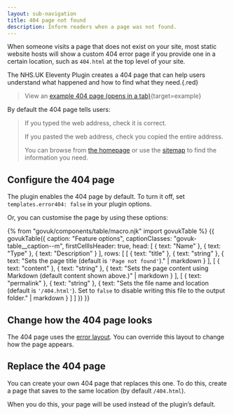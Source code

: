 ```yaml
---
layout: sub-navigation
title: 404 page not found
description: Inform readers when a page was not found.
---
```


When someone visits a page that does not exist on your site, most static website hosts will show a custom 404 error page if you provide one in a certain location, such as `404.html` at the top level of your site.

The NHS.UK Eleventy Plugin creates a 404 page that can help users understand what happened and how to find what they need.{.red}

> View an [example 404 page (opens in a tab)](/example/404){target=example}

By default the 404 page tells users:

> If you typed the web address, check it is correct.
>
> If you pasted the web address, check you copied the entire address.
>
> You can browse from [the homepage](/) or use the [sitemap](/sitemap) to find the information you need.

## Configure the 404 page

The plugin enables the 404 page by default. To turn it off, set `templates.error404: false` in your plugin options.

Or, you can customise the page by using these options:

{% from "govuk/components/table/macro.njk" import govukTable %}
{{ govukTable({
  caption: "Feature options",
  captionClasses: "govuk-table__caption--m",
  firstCellIsHeader: true,
  head: [
    { text: "Name" },
    { text: "Type" },
    { text: "Description" }
  ],
  rows: [
    [
      { text: "title" },
      { text: "string" },
      { text: "Sets the page title (default is `'Page not found'`)." | markdown }
    ],
    [
      { text: "content" },
      { text: "string" },
      { text: "Sets the page content using Markdown (default content shown above.)" | markdown }
    ],
    [
      { text: "permalink" },
      { text: "string" },
      { text: "Sets the file name and location (default is `'/404.html'`). Set to `false` to disable writing this file to the output folder." | markdown }
    ]
  ]
}) }}

## Change how the 404 page looks

The 404 page uses the [error layout](/layouts/error). You can override this layout to change how the page appears.

## Replace the 404 page

You can create your own 404 page that replaces this one. To do this, create a page that saves to the same location (by default `/404.html`).

When you do this, your page will be used instead of the plugin’s default.
